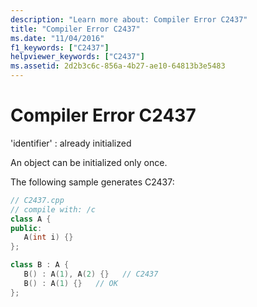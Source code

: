 ```yaml
---
description: "Learn more about: Compiler Error C2437"
title: "Compiler Error C2437"
ms.date: "11/04/2016"
f1_keywords: ["C2437"]
helpviewer_keywords: ["C2437"]
ms.assetid: 2d2b3c6c-856a-4b27-ae10-64813b3e5483
---
```

# Compiler Error C2437

'identifier' : already initialized

An object can be initialized only once.

The following sample generates C2437:

```cpp
// C2437.cpp
// compile with: /c
class A {
public:
   A(int i) {}
};

class B : A {
   B() : A(1), A(2) {}   // C2437
   B() : A(1) {}   // OK
};
```
